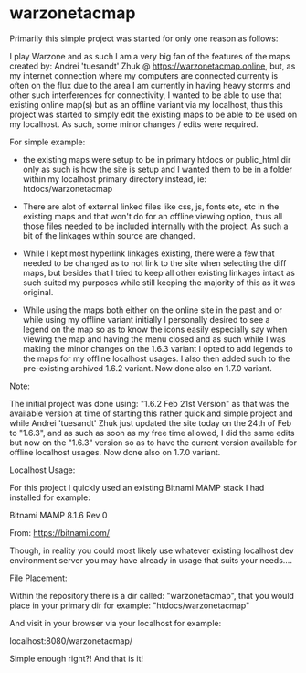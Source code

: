 # warzonetacmap


Primarily this simple project was started for only one reason as follows:

I play Warzone and as such I am a very big fan of the features of the maps created by: Andrei 'tuesandt' Zhuk @ https://warzonetacmap.online, but, as my internet connection where my computers are connected currenty is often on the flux due to the area I am currently in having heavy storms and other such interferences for connectivity, I wanted to be able to use that existing online map(s) but as an offline variant via my localhost, thus this project was started to simply edit the existing maps to be able to be used on my localhost. As such, some minor changes / edits  were required.

For simple example: 

- the existing maps were setup to be in primary htdocs or public_html dir only as such is how the site is setup and I wanted them to be in a folder within my localhost primary directory instead, ie: htdocs/warzonetacmap

- There are alot of external linked files like css, js, fonts etc, etc in the existing maps and that won't do for an offline viewing option, thus all those files needed to be included internally with the project. As such a bit of the linkages within source are changed.

- While I kept most hyperlink linkages existing, there were a few that needed to be changed as to not link to the site when selecting the diff maps, but besides that I tried to keep all other existing linkages intact as such suited my purposes while still keeping the majority of this as it was original.

- While using the maps both either on the online site in the past and or while using my offline variant initially I personally desired to see a legend on the map so as to know the icons easily especially say when viewing the map and having the menu closed and as such while I was making the minor changes on the 1.6.3 variant I opted to add legends to the maps for my offline localhost usages. I also then added such to the pre-existing archived 1.6.2 variant. Now done also on 1.7.0 variant.


Note: 

The initial project was done using: "1.6.2 Feb 21st Version" as that was the available version at time of starting this rather quick and simple project and while Andrei 'tuesandt' Zhuk just updated the site today on the 24th of Feb to "1.6.3", and as such as soon as my free time allowed, I did the same edits but now on the "1.6.3" version so as to have the current version available for offline localhost usages. Now done also on 1.7.0 variant.


Localhost Usage:


For this project I quickly used an existing Bitnami MAMP stack I had installed for example:

Bitnami MAMP 8.1.6 Rev 0

From: https://bitnami.com/

Though, in reality you could most likely use whatever existing localhost dev environment server you may have already in usage that suits your needs....


File Placement:


Within the repository there is a dir called: "warzonetacmap", that you would place in your primary dir for example: "htdocs/warzonetacmap"
 
And visit in your browser via your localhost for example:

localhost:8080/warzonetacmap/


Simple enough right?! And that is it!
